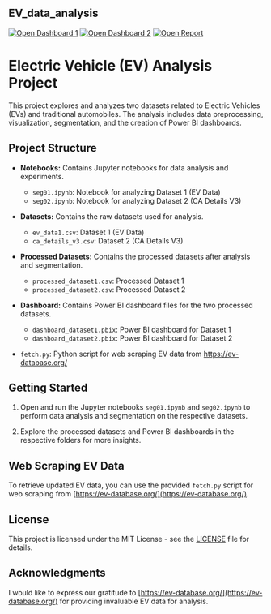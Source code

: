 ## EV_data_analysis

[![Open Dashboard 1](https://img.shields.io/badge/Open%20Dashboard%201-View%20Dashboard-blue?style=flat)](https://app.powerbi.com/groups/me/reports/80517e4d-a7fa-4fdd-8340-60c660fb343c/ReportSection?experience=power-bi)
[![Open Dashboard 2](https://img.shields.io/badge/Open%20Dashboard%202-View%20Dashboard-green?style=flat)](https://app.powerbi.com/groups/me/reports/fcab2012-2521-43c8-b5e5-b28e549b42e7?pbi_source=desktop)
[![Open Report](https://img.shields.io/badge/View%20Report-red?style=for-the-badge&logo=google-drive)](https://drive.google.com/file/d/1ZIebJUYRMpgjtuEKWy_QOJ1zBTlY84j-/view?usp=sharing)



# Electric Vehicle (EV) Analysis Project

This project explores and analyzes two datasets related to Electric Vehicles (EVs) and traditional automobiles. The analysis includes data preprocessing, visualization, segmentation, and the creation of Power BI dashboards.

## Project Structure

- **Notebooks:** Contains Jupyter notebooks for data analysis and experiments.
  - `seg01.ipynb`: Notebook for analyzing Dataset 1 (EV Data)
  - `seg02.ipynb`: Notebook for analyzing Dataset 2 (CA Details V3)

- **Datasets:** Contains the raw datasets used for analysis.
  - `ev_data1.csv`: Dataset 1 (EV Data)
  - `ca_details_v3.csv`: Dataset 2 (CA Details V3)

- **Processed Datasets:** Contains the processed datasets after analysis and segmentation.
  - `processed_dataset1.csv`: Processed Dataset 1
  - `processed_dataset2.csv`: Processed Dataset 2

- **Dashboard:** Contains Power BI dashboard files for the two processed datasets.
  - `dashboard_dataset1.pbix`: Power BI dashboard for Dataset 1
  - `dashboard_dataset2.pbix`: Power BI dashboard for Dataset 2

- `fetch.py`: Python script for web scraping EV data from https://ev-database.org/

## Getting Started

1. Open and run the Jupyter notebooks `seg01.ipynb` and `seg02.ipynb` to perform data analysis and segmentation on the respective datasets.

2. Explore the processed datasets and Power BI dashboards in the respective folders for more insights.

## Web Scraping EV Data

To retrieve updated EV data, you can use the provided `fetch.py` script for web scraping from [https://ev-database.org/](https://ev-database.org/).

## License

This project is licensed under the MIT License - see the [LICENSE](LICENSE) file for details.

## Acknowledgments

I would like to express our gratitude to [https://ev-database.org/](https://ev-database.org/) for providing invaluable EV data for analysis.



